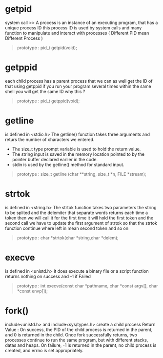 # getpid
system call >>
	A process is an instance of an executing program, that has a unique process ID
this process ID is used by system calls and many function to manipulate and interact with
processes ( Different PID mean Different Process )

> prototype : pid_t getpid(void);

# getppid
each child process has a parent process that we can as well get the ID of that using
getppid if you run your program several times within the same shell you will get the same ID
why this ?

> prototype : pid_t getppid(void);

# getline
is defined in <stdio.h> The getline() function takes three arguments and returs  the number of characters we entered.

- The size_t type prompt variable is used to hold the return value.
- The string input is saved in the memory location pointed to by the pointer buffer declared earlier in the code.
- stdin is used by the getline() method for standard input.

> prototype : size_t getline (char **string, size_t *n, FILE *stream);

# strtok
is defined in <string.h> The strtok function takes two parameters the string to be splited and the delemiter that separate
words returns each time a token then we will call it for the first time it will hold the first token and the second call we have
to update the first argument of strtok so that the strtok function continue where left in mean second token and so on

> prototype : char *strtok(char *string,char *delem);

# execve
is defined in <unistd.h> it does execute a binary file or a script function returns nothing on success and -1 if Failed

> prototype : int execve(const char *pathname, char *const argv[], char *const envp[]);

# fork()
include<unistd.h> and include<sys/types.h>
create a child process
Return Value :  On  success,  the  PID of the child process is returned in the parent, and 0 is returned in the child.
Once fork successfully returns, two processes continue to run the same program, but with different stacks, datas and heaps.
On failure, -1 is returned in the parent, no child process is created, and errno is set appropriately.
